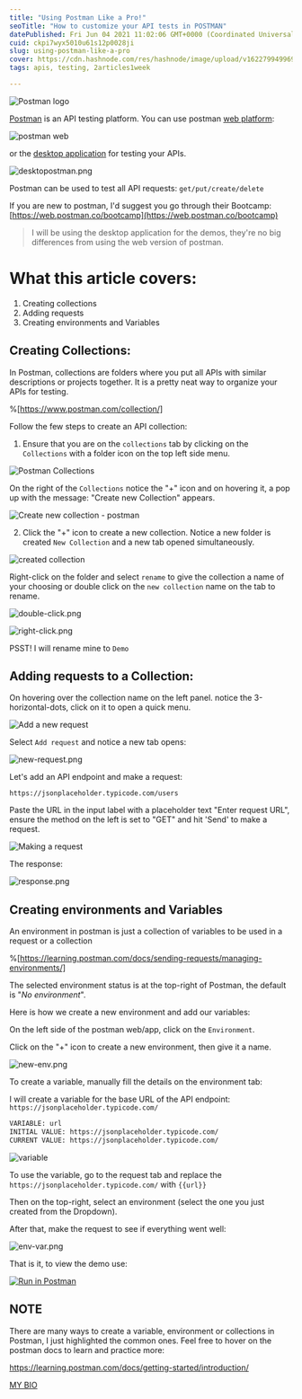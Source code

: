 ```yaml
---
title: "Using Postman Like a Pro!"
seoTitle: "How to customize your API tests in POSTMAN"
datePublished: Fri Jun 04 2021 11:02:06 GMT+0000 (Coordinated Universal Time)
cuid: ckpi7wyx5010u61s12p0028ji
slug: using-postman-like-a-pro
cover: https://cdn.hashnode.com/res/hashnode/image/upload/v1622799499694/cFYmyGmkk.png
tags: apis, testing, 2articles1week

---
```


![Postman logo](https://cdn.hashnode.com/res/hashnode/image/upload/v1622463589180/QaqgkCfga.png)

[Postman](https://www.postman.com/) is an API testing platform. You can use postman [web platform](https://web.postman.co/build):

![postman web](https://cdn.hashnode.com/res/hashnode/image/upload/v1622463645610/oxFQl2rDU.png)

 or the [desktop application](https://www.postman.com/downloads/) for testing your APIs.

![desktopostman.png](https://cdn.hashnode.com/res/hashnode/image/upload/v1622463676467/hszDpAI4f.png)

Postman can be used to test all API requests: `get/put/create/delete`

If you are new to postman, I'd suggest you go through their Bootcamp: [https://web.postman.co/bootcamp](https://web.postman.co/bootcamp)

>I will be using the desktop application for the demos, they're no big differences from using the web version of postman.

# What this article covers:

1. Creating collections
2. Adding requests
3. Creating environments and Variables

## Creating Collections:

In Postman, collections are folders where you put all APIs with similar descriptions or projects together. It is a pretty neat way to organize your APIs for testing.

%[https://www.postman.com/collection/]

Follow the few steps to create an API collection:

1. Ensure that you are on the `collections` tab by clicking on the `Collections` with a folder icon on the top left side menu.

![Postman Collections](https://cdn.hashnode.com/res/hashnode/image/upload/v1622464771808/_Efr8gzTk.png)

On the right of the `Collections` notice the "+" icon and on hovering it, a pop up with the message:
"Create new Collection" appears.

![Create new collection - postman](https://cdn.hashnode.com/res/hashnode/image/upload/v1622464906540/ZxN90RsCe.png)

2. Click the "+" icon to create a new collection. Notice a new folder is created `New Collection` and a new tab opened simultaneously.

![created collection](https://cdn.hashnode.com/res/hashnode/image/upload/v1622465231380/AwDf6ycFG.png)

Right-click on the folder and select `rename` to give the collection a name of your choosing or double click on the `new collection` name on the tab to rename.

![double-click.png](https://cdn.hashnode.com/res/hashnode/image/upload/v1622465384147/nMOojo_40N.png)

![right-click.png](https://cdn.hashnode.com/res/hashnode/image/upload/v1622465402038/8fL-PSCHc.png)

PSST! I will rename mine to `Demo`

## Adding requests to a Collection:

On hovering over the collection name on the left panel. notice the 3-horizontal-dots, click on it to open a quick menu.

![Add a new request](https://cdn.hashnode.com/res/hashnode/image/upload/v1622466300790/DJHEL20g0.png)

Select `Add request` and notice a new tab opens:

![new-request.png](https://cdn.hashnode.com/res/hashnode/image/upload/v1622466869349/-5-l30skZ.png)

Let's add an API endpoint and make a request:

```
https://jsonplaceholder.typicode.com/users
```

Paste the URL in the input label with a placeholder text "Enter request URL", ensure the method on the left is set to "GET" and hit 'Send' to make a request.

![Making  a request](https://cdn.hashnode.com/res/hashnode/image/upload/v1622800108793/lGCAHqKBM.png)

The response:

![response.png](https://cdn.hashnode.com/res/hashnode/image/upload/v1622801475491/j2iuBHqZG.png)

## Creating environments and Variables

An environment in postman is just a collection of variables to be used in a request or a collection

%[https://learning.postman.com/docs/sending-requests/managing-environments/]

The selected environment status is at the top-right of Postman, the default is "*No environment*".

Here is how we create a new environment and add our variables:

On the left side of the postman web/app, click on the `Environment`.

Click on the "+" icon to create a new environment, then give it a name.

![new-env.png](https://cdn.hashnode.com/res/hashnode/image/upload/v1622802190419/iPKwrFEvI.png)

To create  a variable, manually fill the details on the environment tab:

I will create a variable for the base URL of the API endpoint:  `https://jsonplaceholder.typicode.com/`

```txt
VARIABLE: url
INITIAL VALUE: https://jsonplaceholder.typicode.com/
CURRENT VALUE: https://jsonplaceholder.typicode.com/
```

![variable](https://cdn.hashnode.com/res/hashnode/image/upload/v1622802642399/QTmA7D6M1.png)

To use the variable, go to the request tab and replace the `https://jsonplaceholder.typicode.com/` with   `{{url}}`

Then on the top-right, select an environment (select the one you just created from the Dropdown).

After that, make the request to see if everything went well:

![env-var.png](https://cdn.hashnode.com/res/hashnode/image/upload/v1622803896299/NKEFT5StG.png)

That is it, to view the demo use:

[![Run in Postman](https://run.pstmn.io/button.svg)](https://app.getpostman.com/run-collection/9711024-0af1bf1e-8e28-43f1-9e96-d7aa7c17d895?action=collection%2Ffork&collection-url=entityId%3D9711024-0af1bf1e-8e28-43f1-9e96-d7aa7c17d895%26entityType%3Dcollection%26workspaceId%3D26c4f6b7-8da3-4522-98d6-b7066cd76325#?env%5BDemo%5D=W3sia2V5IjoidXJsIiwidmFsdWUiOiJodHRwczovL2pzb25wbGFjZWhvbGRlci50eXBpY29kZS5jb20vIiwiZW5hYmxlZCI6dHJ1ZX1d)

## NOTE

There are many ways to create a variable, environment or collections in Postman, I just highlighted the common ones. Feel free to hover on the postman docs to learn and practice more: 

https://learning.postman.com/docs/getting-started/introduction/

[MY BIO](https://linktr.ee/chrisdev)

